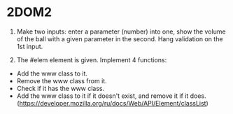 # 2DOM2
1. Make two inputs: enter a parameter (number) into one, show the volume of the ball with a given parameter in the second. Hang validation on the 1st input.

2. The #elem element is given. Implement 4 functions:
- Add the www class to it.
- Remove the www class from it.
- Check if it has the www class.
- Add the www class to it if it doesn't exist, and remove it if it does.
(https://developer.mozilla.org/ru/docs/Web/API/Element/classList)
